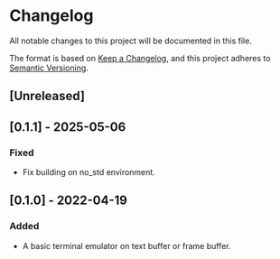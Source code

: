 # Changelog
All notable changes to this project will be documented in this file.

The format is based on [Keep a Changelog](https://keepachangelog.com/en/1.0.0/),
and this project adheres to [Semantic Versioning](https://semver.org/spec/v2.0.0.html).

## [Unreleased]

## [0.1.1] - 2025-05-06

### Fixed

- Fix building on no_std environment.

## [0.1.0] - 2022-04-19

### Added

- A basic terminal emulator on text buffer or frame buffer.
